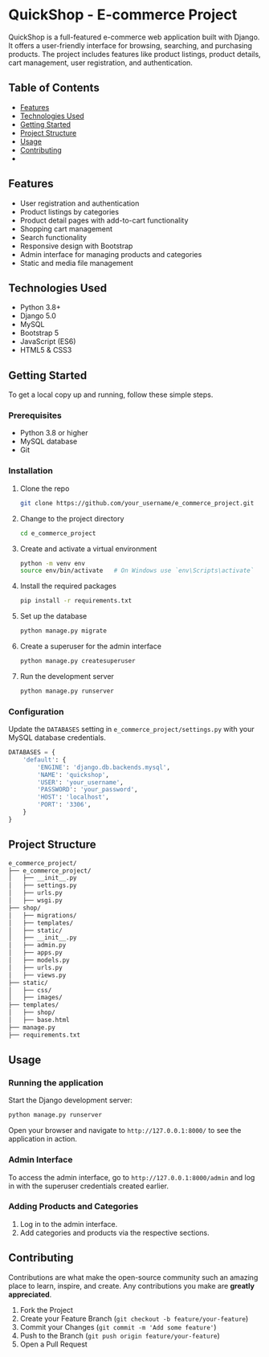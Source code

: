 # QuickShop - E-commerce Project

QuickShop is a full-featured e-commerce web application built with Django. It offers a user-friendly interface for browsing, searching, and purchasing products. The project includes features like product listings, product details, cart management, user registration, and authentication.

## Table of Contents

- [Features](#features)
- [Technologies Used](#technologies-used)
- [Getting Started](#getting-started)
- [Project Structure](#project-structure)
- [Usage](#usage)
- [Contributing](#contributing)
- 
## Features

- User registration and authentication
- Product listings by categories
- Product detail pages with add-to-cart functionality
- Shopping cart management
- Search functionality
- Responsive design with Bootstrap
- Admin interface for managing products and categories
- Static and media file management

## Technologies Used

- Python 3.8+
- Django 5.0
- MySQL
- Bootstrap 5
- JavaScript (ES6)
- HTML5 & CSS3

## Getting Started

To get a local copy up and running, follow these simple steps.

### Prerequisites

- Python 3.8 or higher
- MySQL database
- Git

### Installation

1. Clone the repo
   ```sh
   git clone https://github.com/your_username/e_commerce_project.git
   ```
2. Change to the project directory
   ```sh
   cd e_commerce_project
   ```
3. Create and activate a virtual environment
   ```sh
   python -m venv env
   source env/bin/activate   # On Windows use `env\Scripts\activate`
   ```
4. Install the required packages
   ```sh
   pip install -r requirements.txt
   ```
5. Set up the database
   ```sh
   python manage.py migrate
   ```
6. Create a superuser for the admin interface
   ```sh
   python manage.py createsuperuser
   ```
7. Run the development server
   ```sh
   python manage.py runserver
   ```

### Configuration

Update the `DATABASES` setting in `e_commerce_project/settings.py` with your MySQL database credentials.

```python
DATABASES = {
    'default': {
        'ENGINE': 'django.db.backends.mysql',
        'NAME': 'quickshop',
        'USER': 'your_username',
        'PASSWORD': 'your_password',
        'HOST': 'localhost',
        'PORT': '3306',
    }
}
```

## Project Structure

```bash
e_commerce_project/
├── e_commerce_project/
│   ├── __init__.py
│   ├── settings.py
│   ├── urls.py
│   ├── wsgi.py
├── shop/
│   ├── migrations/
│   ├── templates/
│   ├── static/
│   ├── __init__.py
│   ├── admin.py
│   ├── apps.py
│   ├── models.py
│   ├── urls.py
│   ├── views.py
├── static/
│   ├── css/
│   ├── images/
├── templates/
│   ├── shop/
│   ├── base.html
├── manage.py
├── requirements.txt
```

## Usage

### Running the application

Start the Django development server:

```sh
python manage.py runserver
```

Open your browser and navigate to `http://127.0.0.1:8000/` to see the application in action.

### Admin Interface

To access the admin interface, go to `http://127.0.0.1:8000/admin` and log in with the superuser credentials created earlier.

### Adding Products and Categories

1. Log in to the admin interface.
2. Add categories and products via the respective sections.

## Contributing

Contributions are what make the open-source community such an amazing place to learn, inspire, and create. Any contributions you make are **greatly appreciated**.

1. Fork the Project
2. Create your Feature Branch (`git checkout -b feature/your-feature`)
3. Commit your Changes (`git commit -m 'Add some feature'`)
4. Push to the Branch (`git push origin feature/your-feature`)
5. Open a Pull Request


